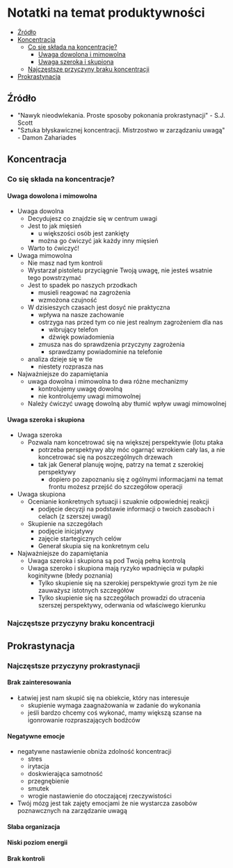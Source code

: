 # Notatki na temat produktywności

-   [Źródło](#źródło)
-   [Koncentracja](#koncentracja)
    -   [Co się składa na koncentracje?](#co-się-składa-na-koncentracje?)
        -   [Uwaga dowolona i mimowolna](#uwaga-dowolona-i-mimowolna)
        -   [Uwaga szeroka i skupiona](#uwaga-szeroka-i-skupiona)
    -   [Najczęstsze przyczyny braku koncentracji](#najczęstsze-przyczyny-braku-koncentracji)
-   [Prokrastynacja](#prokrastynacja)

## Źródło
- "Nawyk nieodwlekania. Proste sposoby pokonania prokrastynacji" - S.J. Scott
- "Sztuka błyskawicznej koncentracji. Mistrzostwo w zarządzaniu uwagą" - Damon Zahariades

## Koncentracja

### Co się składa na koncentracje?

#### Uwaga dowolona i mimowolna

-   Uwaga dowolna
    -   Decydujesz co znajdzie się w centrum uwagi
    -   Jest to jak mięsień
        -   u większości osób jest zankięty
        -   można go ćwiczyć jak każdy inny mięsień
    -   Warto to ćwiczyć!
-   Uwaga mimowolna
    -   Nie masz nad tym kontroli
    -   Wystarzał pistoletu przyciągnie Twoją uwagę, nie jesteś wsatnie tego powstrzymać
    -   Jest to spadek po naszych przodkach
        -   musieli reagować na zagrożenia
        -   wzmożona czujność
    -   W dzisieszych czasach jest dosyć nie praktyczna
        -   wpływa na nasze zachowanie
        -   ostrzyga nas przed tym co nie jest realnym zagrożeniem dla nas
            -   wibrujący telefon
            -   dźwięk powiadomienia
        -   zmusza nas do sprawdzenia przyczyny zagrożenia
            -   sprawdzamy powiadominie na telefonie
    -   analiza dzieje się w tle
        -   niestety rozprasza nas
-   Najważniejsze do zapamiętania
    -   uwaga dowolna i mimowolna to dwa różne mechanizmy
        -   kontrolujemy uwagę dowolną
        -   nie kontrolujemy uwagi mimowolnej
    -   Należy ćwiczyć uwagę dowolną aby tłumić wpływ uwagi mimowolnej

#### Uwaga szeroka i skupiona

-   Uwaga szeroka
    -   Pozwala nam koncetrować się na większej perspektywie (lotu ptaka
        -   potrzeba perspektywy aby móc ogarnąć wzrokiem cały las, a nie koncetrować się na poszczególnych drzewach
        -   tak jak Generał planuję wojnę, patrzy na temat z szerokiej perspektywy
            -   dopiero po zapoznaniu się z ogólnymi informacjami na temat frontu możesz przejść do szczegółow operacji
-   Uwaga skupiona
    -   Ocenianie konkretnych sytuacji i szuaknie odpowiedniej reakcji
        -   podjęcie decyzji na podstawie informacji o twoich zasobach i celach (z szerszej uwagi)
    -   Skupienie na szczegółach
        -   podjęcie inicjatywy
        -   zajęcie startegicznych celów
        -   Generał skupia się na konkretnym celu
-   Najważniejsze do zapamiętania
    -   Uwaga szeroka i skupiona są pod Twoją pełną kontrolą
    -   Uwaga szeroko i skupiona mają ryzyko wpadnięcia w pułapki koginitywne (błedy poznania)
        -   Tylko skupienie się na szerokiej perspektywie grozi tym że nie zauważysz istotnych szczegółów
        -   Tylko skupienie się na szczegółach prowadzi do utracenia szerszej perspektywy, oderwania od właściwego kierunku

### Najczęstsze przyczyny braku koncentracji

## Prokrastynacja

### Najczęstsze przyczyny prokrastynacji

#### Brak zainteresowania
-   Łatwiej jest nam skupić się na obiekcie, który nas interesuje
    -   skupienie wymaga zaagnażowania w zadanie do wykonania
    -   jeśli bardzo chcemy coś wykonać, mamy większą szanse na igonrowanie rozpraszających bodźców

#### Negatywne emocje
-   negatywne nastawienie obniża zdolność koncentracji
    -   stres
    -   irytacja
    -   doskwierająca samotność
    -   przegnębienie
    -   smutek
    -   wrogie nastawienie do otoczającej rzeczywistości
-   Twój mózg jest tak zajęty emocjami że nie wystarcza zasobów poznawcznych na zarządzanie uwagą

#### Słaba organizacja

#### Niski poziom energii

#### Brak kontroli
